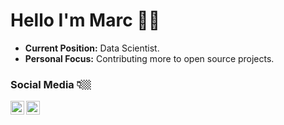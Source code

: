 # Hello I'm Marc 👋🏼

- **Current Position:** Data Scientist.
- **Personal Focus:** Contributing more to open source projects.

### Social Media 👇🏼

<!--- [<img align="left" alt="marccodess.com" width="22px" src="https://raw.githubusercontent.com/iconic/open-iconic/master/svg/globe.svg" />][website]--->
<!--- [<img align="left" alt="marccodess | YouTube" width="22px" src="https://cdn.jsdelivr.net/npm/simple-icons@v3/icons/youtube.svg" />][youtube]--->
[<img align="left" alt="marccodess | Twitter" width="22px" src="https://cdn.jsdelivr.net/npm/simple-icons@v3/icons/twitter.svg" />][twitter]
<!--- [<img align="left" alt="marccodess | LinkedIn" width="22px" src="https://cdn.jsdelivr.net/npm/simple-icons@v3/icons/linkedin.svg" />][linkedin]--->
[<img align="left" alt="marccodess | Instagram" width="22px" src="https://cdn.jsdelivr.net/npm/simple-icons@v3/icons/instagram.svg" />][instagram]

<br />

<!--- [website]: https://marccodess.com --->
[instagram]: https://instagram.com/marccodess
[twitter]: https://twitter.com/marccodess
